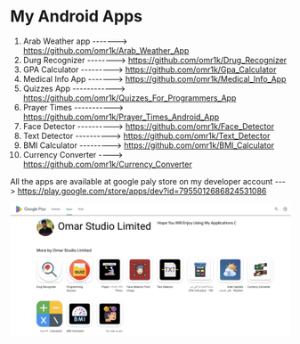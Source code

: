 # My Android Apps

1) Arab Weather app -------> https://github.com/omr1k/Arab_Weather_App
2) Durg Recognizer --------> https://github.com/omr1k/Drug_Recognizer
3) GPA Calculator ---------> https://github.com/omr1k/Gpa_Calculator
4) Medical Info App -------> https://github.com/omr1k/Medical_Info_App
5) Quizzes App ------------> https://github.com/omr1k/Quizzes_For_Programmers_App
6) Prayer Times -----------> https://github.com/omr1k/Prayer_Times_Android_App
7) Face Detector ----------> https://github.com/omr1k/Face_Detector
8) Text Detector ----------> https://github.com/omr1k/Text_Detector
9) BMI Calculator ---------> https://github.com/omr1k/BMI_Calculator
10) Currency Converter ----> https://github.com/omr1k/Currency_Converter

All the apps are available at google paly store on my developer account ---> https://play.google.com/store/apps/dev?id=7955012686824531086

![](a1.png)
